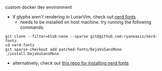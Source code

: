 custom docker dev environment

- if glyphs aren't rendering in LunarVim, check out [nerd fonts](https://github.com/ryanoasis/nerd-fonts)
  - needs to be installed on host machine. try running the following commands:

```
git clone --filter=blob:none --sparse git@github.com:ryanoasis/nerd-fonts
cd nerd-fonts
git sparse-checkout add patched-fonts/DejaVuSansMono
./install DejaVuSansMono
```

  - alternatively, check out [this repo for installing nerd fonts](https://github.com/ronniedroid/getnf)
